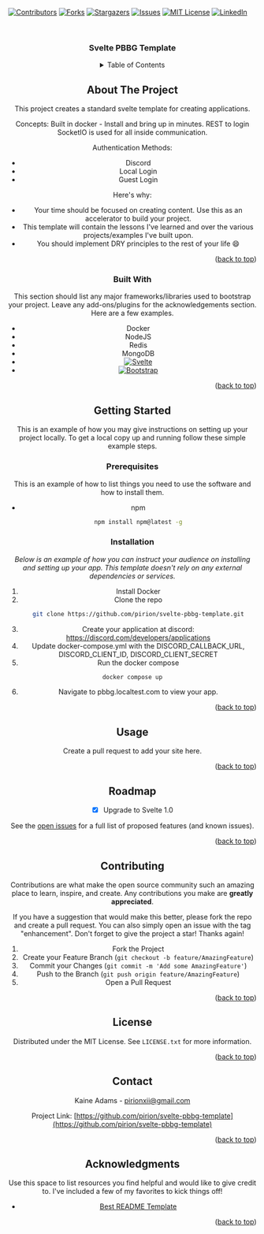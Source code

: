 <a name="readme-top"></a>

[![Contributors][contributors-shield]][contributors-url]
[![Forks][forks-shield]][forks-url]
[![Stargazers][stars-shield]][stars-url]
[![Issues][issues-shield]][issues-url]
[![MIT License][license-shield]][license-url]
[![LinkedIn][linkedin-shield]][linkedin-url]



<!-- PROJECT LOGO -->
<br />
<div align="center">

  <h3 align="center">Svelte PBBG Template</h3>
  
<!-- TABLE OF CONTENTS -->
<details>
  <summary>Table of Contents</summary>
  <ol>
    <li>
      <a href="#about-the-project">About The Project</a>
      <ul>
        <li><a href="#built-with">Built With</a></li>
      </ul>
    </li>
    <li>
      <a href="#getting-started">Getting Started</a>
      <ul>
        <li><a href="#prerequisites">Prerequisites</a></li>
        <li><a href="#installation">Installation</a></li>
      </ul>
    </li>
    <li><a href="#usage">Usage</a></li>
    <li><a href="#roadmap">Roadmap</a></li>
    <li><a href="#contributing">Contributing</a></li>
    <li><a href="#license">License</a></li>
    <li><a href="#contact">Contact</a></li>
    <li><a href="#acknowledgments">Acknowledgments</a></li>
  </ol>
</details>



<!-- ABOUT THE PROJECT -->
## About The Project

This project creates a standard svelte template for creating applications.

Concepts:
  Built in docker - Install and bring up in minutes.
  REST to login
  SocketIO is used for all inside communication.

Authentication Methods:
- Discord
- Local Login
- Guest Login

Here's why:
* Your time should be focused on creating content. Use this as an accelerator to build your project.
* This template will contain the lessons I've learned and over the various projects/examples I've built upon.
* You should implement DRY principles to the rest of your life :smile:

<p align="right">(<a href="#readme-top">back to top</a>)</p>

### Built With

This section should list any major frameworks/libraries used to bootstrap your project. Leave any add-ons/plugins for the acknowledgements section. Here are a few examples.

* Docker
* NodeJS
* Redis
* MongoDB
* [![Svelte][Svelte.dev]][Svelte-url]
* [![Bootstrap][Bootstrap.com]][Bootstrap-url]

<p align="right">(<a href="#readme-top">back to top</a>)</p>

<!-- GETTING STARTED -->
## Getting Started

This is an example of how you may give instructions on setting up your project locally.
To get a local copy up and running follow these simple example steps.

### Prerequisites

This is an example of how to list things you need to use the software and how to install them.
* npm
  ```sh
  npm install npm@latest -g
  ```

### Installation

_Below is an example of how you can instruct your audience on installing and setting up your app. This template doesn't rely on any external dependencies or services._

1. Install Docker
2. Clone the repo
   ```sh
   git clone https://github.com/pirion/svelte-pbbg-template.git
   ```
3. Create your application at discord: https://discord.com/developers/applications
4. Update docker-compose.yml with the DISCORD_CALLBACK_URL, DISCORD_CLIENT_ID, DISCORD_CLIENT_SECRET
5. Run the docker compose
  ```sh
  docker compose up
  ```
6. Navigate to pbbg.localtest.com to view your app.

<p align="right">(<a href="#readme-top">back to top</a>)</p>



<!-- USAGE EXAMPLES -->
## Usage

Create a pull request to add your site here.

<p align="right">(<a href="#readme-top">back to top</a>)</p>



<!-- ROADMAP -->
## Roadmap

- [x] Upgrade to Svelte 1.0

See the [open issues](https://github.com/pirion/svelte-pbbg-template/issues) for a full list of proposed features (and known issues).

<p align="right">(<a href="#readme-top">back to top</a>)</p>

<!-- CONTRIBUTING -->
## Contributing

Contributions are what make the open source community such an amazing place to learn, inspire, and create. Any contributions you make are **greatly appreciated**.

If you have a suggestion that would make this better, please fork the repo and create a pull request. You can also simply open an issue with the tag "enhancement".
Don't forget to give the project a star! Thanks again!

1. Fork the Project
2. Create your Feature Branch (`git checkout -b feature/AmazingFeature`)
3. Commit your Changes (`git commit -m 'Add some AmazingFeature'`)
4. Push to the Branch (`git push origin feature/AmazingFeature`)
5. Open a Pull Request

<p align="right">(<a href="#readme-top">back to top</a>)</p>

<!-- LICENSE -->
## License

Distributed under the MIT License. See `LICENSE.txt` for more information.

<p align="right">(<a href="#readme-top">back to top</a>)</p>

<!-- CONTACT -->
## Contact

Kaine Adams - pirionxii@gmail.com

Project Link: [https://github.com/pirion/svelte-pbbg-template](https://github.com/pirion/svelte-pbbg-template)

<p align="right">(<a href="#readme-top">back to top</a>)</p>

<!-- ACKNOWLEDGMENTS -->
## Acknowledgments

Use this space to list resources you find helpful and would like to give credit to. I've included a few of my favorites to kick things off!

* [Best README Template](https://github.com/othneildrew/Best-README-Template)

<p align="right">(<a href="#readme-top">back to top</a>)</p>

<!-- MARKDOWN LINKS & IMAGES -->
<!-- https://www.markdownguide.org/basic-syntax/#reference-style-links -->
[contributors-shield]: https://img.shields.io/github/contributors/pirion/svelte-pbbg-template.svg?style=for-the-badge
[contributors-url]: https://github.com/pirion/svelte-pbbg-template/graphs/contributors
[forks-shield]: https://img.shields.io/github/forks/pirion/svelte-pbbg-template.svg?style=for-the-badge
[forks-url]: https://github.com/pirion/svelte-pbbg-template/network/members
[stars-shield]: https://img.shields.io/github/stars/pirion/svelte-pbbg-template.svg?style=for-the-badge
[stars-url]: https://github.com/pirion/svelte-pbbg-template/stargazers
[issues-shield]: https://img.shields.io/github/issues/pirion/svelte-pbbg-template.svg?style=for-the-badge
[issues-url]: https://github.com/pirion/svelte-pbbg-template/issues
[license-shield]: https://img.shields.io/github/license/pirion/svelte-pbbg-template.svg?style=for-the-badge
[license-url]: https://github.com/pirion/svelte-pbbg-template/blob/master/LICENSE.txt
[linkedin-shield]: https://img.shields.io/badge/-LinkedIn-black.svg?style=for-the-badge&logo=linkedin&colorB=555
[linkedin-url]: https://www.linkedin.com/in/kaineadams/
[Svelte.dev]: https://img.shields.io/badge/Svelte-4A4A55?style=for-the-badge&logo=svelte&logoColor=FF3E00
[Svelte-url]: https://svelte.dev/
[Bootstrap.com]: https://img.shields.io/badge/Bootstrap-563D7C?style=for-the-badge&logo=bootstrap&logoColor=white
[Bootstrap-url]: https://getbootstrap.com
